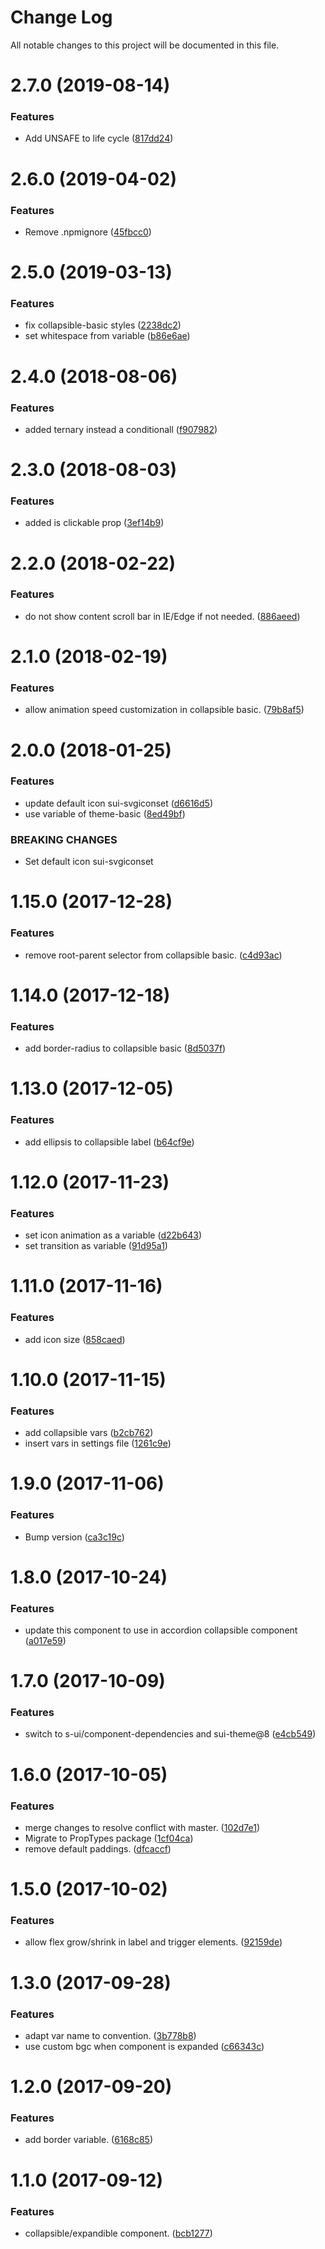 # Change Log

All notable changes to this project will be documented in this file.

<a name="2.7.0"></a>
# 2.7.0 (2019-08-14)


### Features

* Add UNSAFE to life cycle ([817dd24](https://github.com/SUI-Components/schibsted-spain-components/commit/817dd24))



<a name="2.6.0"></a>
# 2.6.0 (2019-04-02)


### Features

* Remove .npmignore ([45fbcc0](https://github.com/SUI-Components/schibsted-spain-components/commit/45fbcc0))



<a name="2.5.0"></a>
# 2.5.0 (2019-03-13)


### Features

* fix collapsible-basic styles ([2238dc2](https://github.com/SUI-Components/schibsted-spain-components/commit/2238dc2))
* set whitespace from variable ([b86e6ae](https://github.com/SUI-Components/schibsted-spain-components/commit/b86e6ae))



<a name="2.4.0"></a>
# 2.4.0 (2018-08-06)


### Features

* added ternary instead a conditionall ([f907982](https://github.com/SUI-Components/schibsted-spain-components/commit/f907982))



<a name="2.3.0"></a>
# 2.3.0 (2018-08-03)


### Features

* added is clickable prop ([3ef14b9](https://github.com/SUI-Components/schibsted-spain-components/commit/3ef14b9))



<a name="2.2.0"></a>
# 2.2.0 (2018-02-22)


### Features

* do not show content scroll bar in IE/Edge if not needed. ([886aeed](https://github.com/SUI-Components/schibsted-spain-components/commit/886aeed))



<a name="2.1.0"></a>
# 2.1.0 (2018-02-19)


### Features

* allow animation speed customization in collapsible basic. ([79b8af5](https://github.com/SUI-Components/schibsted-spain-components/commit/79b8af5))



<a name="2.0.0"></a>
# 2.0.0 (2018-01-25)


### Features

* update default icon sui-svgiconset ([d6616d5](https://github.com/SUI-Components/schibsted-spain-components/commit/d6616d5))
* use variable of theme-basic ([8ed49bf](https://github.com/SUI-Components/schibsted-spain-components/commit/8ed49bf))


### BREAKING CHANGES

* Set default icon sui-svgiconset



<a name="1.15.0"></a>
# 1.15.0 (2017-12-28)


### Features

* remove root-parent selector from collapsible basic. ([c4d93ac](https://github.com/SUI-Components/schibsted-spain-components/commit/c4d93ac))



<a name="1.14.0"></a>
# 1.14.0 (2017-12-18)


### Features

* add border-radius to collapsible basic ([8d5037f](https://github.com/SUI-Components/schibsted-spain-components/commit/8d5037f))



<a name="1.13.0"></a>
# 1.13.0 (2017-12-05)


### Features

* add ellipsis to collapsible label ([b64cf9e](https://github.com/SUI-Components/schibsted-spain-components/commit/b64cf9e))



<a name="1.12.0"></a>
# 1.12.0 (2017-11-23)


### Features

* set icon animation as a variable ([d22b643](https://github.com/SUI-Components/schibsted-spain-components/commit/d22b643))
* set transition as variable ([91d95a1](https://github.com/SUI-Components/schibsted-spain-components/commit/91d95a1))



<a name="1.11.0"></a>
# 1.11.0 (2017-11-16)


### Features

* add icon size ([858caed](https://github.com/SUI-Components/schibsted-spain-components/commit/858caed))



<a name="1.10.0"></a>
# 1.10.0 (2017-11-15)


### Features

* add collapsible vars ([b2cb762](https://github.com/SUI-Components/schibsted-spain-components/commit/b2cb762))
* insert vars in settings file ([1261c9e](https://github.com/SUI-Components/schibsted-spain-components/commit/1261c9e))



<a name="1.9.0"></a>
# 1.9.0 (2017-11-06)


### Features

* Bump version ([ca3c19c](https://github.com/SUI-Components/schibsted-spain-components/commit/ca3c19c))



<a name="1.8.0"></a>
# 1.8.0 (2017-10-24)


### Features

* update this component to use in accordion collapsible component ([a017e59](https://github.com/SUI-Components/schibsted-spain-components/commit/a017e59))



<a name="1.7.0"></a>
# 1.7.0 (2017-10-09)


### Features

* switch to s-ui/component-dependencies and sui-theme@8 ([e4cb549](https://github.com/SUI-Components/schibsted-spain-components/commit/e4cb549))



<a name="1.6.0"></a>
# 1.6.0 (2017-10-05)


### Features

* merge changes to resolve conflict with master. ([102d7e1](https://github.com/SUI-Components/schibsted-spain-components/commit/102d7e1))
* Migrate to PropTypes package ([1cf04ca](https://github.com/SUI-Components/schibsted-spain-components/commit/1cf04ca))
* remove default paddings. ([dfcaccf](https://github.com/SUI-Components/schibsted-spain-components/commit/dfcaccf))



<a name="1.5.0"></a>
# 1.5.0 (2017-10-02)


### Features

* allow flex grow/shrink in label and trigger elements. ([92159de](https://github.com/SUI-Components/schibsted-spain-components/commit/92159de))



<a name="1.3.0"></a>
# 1.3.0 (2017-09-28)


### Features

* adapt var name to convention. ([3b778b8](https://github.com/SUI-Components/schibsted-spain-components/commit/3b778b8))
* use custom bgc when component is expanded ([c66343c](https://github.com/SUI-Components/schibsted-spain-components/commit/c66343c))



<a name="1.2.0"></a>
# 1.2.0 (2017-09-20)


### Features

* add border variable. ([6168c85](https://github.com/SUI-Components/schibsted-spain-components/commit/6168c85))



<a name="1.1.0"></a>
# 1.1.0 (2017-09-12)


### Features

* collapsible/expandible component. ([bcb1277](https://github.com/SUI-Components/schibsted-spain-components/commit/bcb1277))




